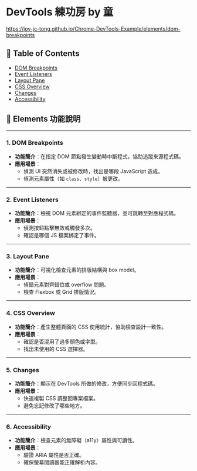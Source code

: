 # DevTools 練功房 by 童
https://joy-jc-tong.github.io/Chrome-DevTools-Example/elements/dom-breakpoints

## 📑 Table of Contents
- [DOM Breakpoints](#1-dom-breakpoints)
- [Event Listeners](#2-event-listeners)
- [Layout Pane](#3-layout-pane)
- [CSS Overview](#4-css-overview)
- [Changes](#5-changes)
- [Accessibility](#6-accessibility)



## 📘 Elements 功能說明
---
### 1. DOM Breakpoints
- **功能簡介**：在指定 DOM 節點發生變動時中斷程式，協助追蹤來源程式碼。  
- **應用場景**：  
  - 偵測 UI 突然消失或被修改時，找出是哪段 JavaScript 造成。  
  - 偵測元素屬性（如 `class`、`style`）被更改。  
---

### 2. Event Listeners
- **功能簡介**：檢視 DOM 元素綁定的事件監聽器，並可跳轉至對應程式碼。  
- **應用場景**：  
  - 偵測按鈕點擊無效或觸發多次。  
  - 確認是哪個 JS 檔案綁定了事件。  
---

### 3. Layout Pane
- **功能簡介**：可視化檢查元素的排版結構與 box model。  
- **應用場景**：  
  - 偵錯元素對齊錯位或 overflow 問題。  
  - 檢查 Flexbox 或 Grid 排版情況。  
---

### 4. CSS Overview
- **功能簡介**：產生整體頁面的 CSS 使用統計，協助檢查設計一致性。  
- **應用場景**：  
  - 確認是否混用了過多顏色或字型。  
  - 找出未使用的 CSS 選擇器。  
---

### 5. Changes
- **功能簡介**：顯示在 DevTools 所做的修改，方便同步回程式碼。  
- **應用場景**：  
  - 快速複製 CSS 調整回專案檔案。  
  - 避免忘記修改了哪些地方。  
---

### 6. Accessibility
- **功能簡介**：檢查元素的無障礙（a11y）屬性與可讀性。  
- **應用場景**：  
  - 驗證 ARIA 屬性是否正確。  
  - 確保螢幕閱讀器能正確解析內容。  

